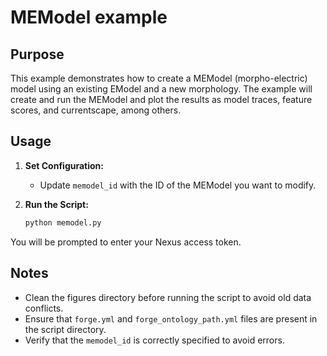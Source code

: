 # MEModel example

## Purpose

This example demonstrates how to create a MEModel (morpho-electric) model using an existing EModel and a new morphology. The example will create and run the MEModel and plot the results as model traces, feature scores, and currentscape, among others.

## Usage

1. **Set Configuration:**
   - Update `memodel_id` with the ID of the MEModel you want to modify.

2. **Run the Script:**
   ```bash
   python memodel.py

You will be prompted to enter your Nexus access token.

## Notes

- Clean the figures directory before running the script to avoid old data conflicts.
- Ensure that `forge.yml` and `forge_ontology_path.yml` files are present in the script directory.
- Verify that the `memodel_id` is correctly specified to avoid errors.
